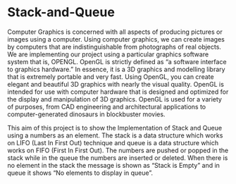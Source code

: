 # Stack-and-Queue
Computer Graphics is concerned with all aspects of producing pictures or images using a computer. Using computer graphics, we can create images by computers that are indistinguishable from photographs of real objects. We are implementing our project using a particular graphics software system that is, OPENGL. OpenGL is strictly defined as “a software interface to graphics hardware.” In essence, it is a 3D graphics and modelling library that is extremely portable and very fast. Using OpenGL, you can create elegant and beautiful 3D graphics with nearly the visual quality. OpenGL is intended for use with computer hardware that is designed and optimized for the display and manipulation of 3D graphics. OpenGL is used for a variety of purposes, from CAD engineering and architectural applications to computer-generated dinosaurs in blockbuster movies. 

This aim of this project is to show the Implementation of Stack and Queue using a numbers as an element. The stack is a data structure which works on LIFO (Last In First Out) technique and queue is a data structure which works on FIFO (First In First Out). The numbers are pushed or popped in the stack while in the queue the numbers are inserted or deleted. When there is no element in the stack the message is shown as “Stack is Empty” and in queue it shows “No elements to display in queue”.
